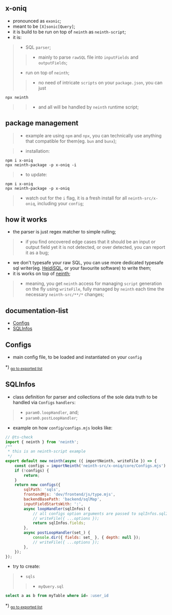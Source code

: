 ## x-oniq
- pronounced as `exonic`;
- meant to be `[X]sonic[Query]`;
- it is build to be run on top of `neinth` as `neinth-script`;
- it is:
>- SQL `parser`;
>>- mainly to parse `rawSQL` file into `inputFields` and `outputFields`;
>- run on top of `neinth`;
>>- no need of intricate `scripts` on your `package.json`, you can just
```shell
npx neinth
```
>>- and all will be handled by `neinth` runtime script;

## package management
>- example are using `npm` and `npx`, you can technically use anything that compatible for them(eg. `bun` and `bunx`);

>- installation:
```shell
npm i x-oniq
npx neinth-package -p x-oniq -i
```
>- to update:
```shell
npm i x-oniq
npx neinth-package -p x-oniq
```
>- watch out for the `i` flag, it is a fresh install for all `neinth-src/x-oniq`, including your `config`;

## how it works
- the parser is just regex matcher to simple rulling;
>- if you find oncovered edge cases that it should be an input or output field yet it is not detected, or over detected, you can report it as a bug;
- we don't typesafe your raw SQL, you can use more dedicated typesafe sql writer(eg. [HeidiSQL](http://heidisql.com/), or your favourite software) to write them;
- it is works on top of [neinth](https://www.npmjs.com/package/neinth);
>- meaning, you get `neinth` access for managing `script` generation on the fly using `writeFile`, fully managed by `neinth` each time the necessary `neinth-src/**/*` changes;

## documentation-list
- [Configs](#configs)
- [SQLInfos](#sqlinfos)
<h2 id="configs">Configs</h2>

- main config file, to be loaded and instantiated on your `config`

*) <sub>[go to exported list](#documentation-list)</sub>

<h2 id="sqlinfos">SQLInfos</h2>

- class definition for parser and collections of the sole data truth to be handled via `Configs` `handlers`:>- `param0.loopHandler`, and;>- `param0.postLoopHandler`;- example on how `config/configs.mjs` looks like:```js// @ts-checkimport { neinth } from 'neinth';/** * this is an neinth-script example */export default new neinth(async ({ importNeinth, writeFile }) => {	const configs = importNeinth('neinth-src/x-oniq/core/Configs.mjs').value;	if (!configs) {		return;	}	return new configs({		sqlPath: 'sqls',		frontendMjs: 'dev/frontend/js/type.mjs',		backendBasePath: 'backend/sqlMap',		inputFieldStartsWith: ':',		async loopHandler(sqlInfos) {			// all configs option arguments are passed to sqlInfos.sqlInfos.configInstance;			// writeFile({ ...options });			return sqlInfos.fields;		},		async postLoopHandler(set_) {			console.dir({ fields: set_ }, { depth: null });			// writeFile({ ...options });		},	});});```- try to create:>- `sqls`>>- `myQuery.sql````sqlselect a as b from myTable where id= :user_id```

*) <sub>[go to exported list](#documentation-list)</sub>
